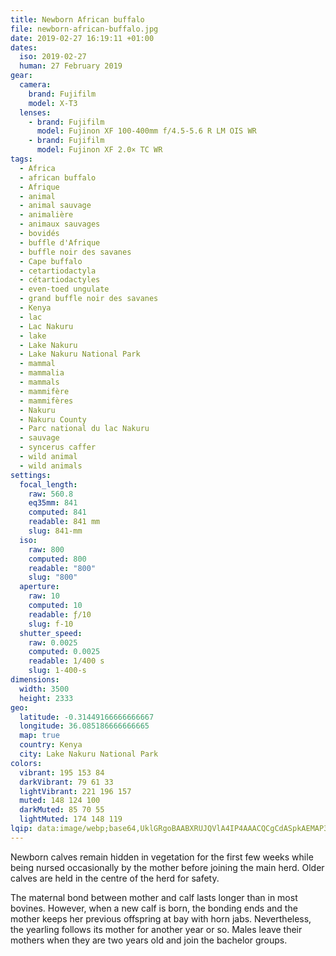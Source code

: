 ```yaml
---
title: Newborn African buffalo
file: newborn-african-buffalo.jpg
date: 2019-02-27 16:19:11 +01:00
dates:
  iso: 2019-02-27
  human: 27 February 2019
gear:
  camera:
    brand: Fujifilm
    model: X-T3
  lenses:
    - brand: Fujifilm
      model: Fujinon XF 100-400mm f/4.5-5.6 R LM OIS WR
    - brand: Fujifilm
      model: Fujinon XF 2.0× TC WR
tags:
  - Africa
  - african buffalo
  - Afrique
  - animal
  - animal sauvage
  - animalière
  - animaux sauvages
  - bovidés
  - buffle d'Afrique
  - buffle noir des savanes
  - Cape buffalo
  - cetartiodactyla
  - cétartiodactyles
  - even-toed ungulate
  - grand buffle noir des savanes
  - Kenya
  - lac
  - Lac Nakuru
  - lake
  - Lake Nakuru
  - Lake Nakuru National Park
  - mammal
  - mammalia
  - mammals
  - mammifère
  - mammifères
  - Nakuru
  - Nakuru County
  - Parc national du lac Nakuru
  - sauvage
  - syncerus caffer
  - wild animal
  - wild animals
settings:
  focal_length:
    raw: 560.8
    eq35mm: 841
    computed: 841
    readable: 841 mm
    slug: 841-mm
  iso:
    raw: 800
    computed: 800
    readable: "800"
    slug: "800"
  aperture:
    raw: 10
    computed: 10
    readable: ƒ/10
    slug: f-10
  shutter_speed:
    raw: 0.0025
    computed: 0.0025
    readable: 1/400 s
    slug: 1-400-s
dimensions:
  width: 3500
  height: 2333
geo:
  latitude: -0.31449166666666667
  longitude: 36.085186666666665
  map: true
  country: Kenya
  city: Lake Nakuru National Park
colors:
  vibrant: 195 153 84
  darkVibrant: 79 61 33
  lightVibrant: 221 196 157
  muted: 148 124 100
  darkMuted: 85 70 55
  lightMuted: 174 148 119
lqip: data:image/webp;base64,UklGRgoBAABXRUJQVlA4IP4AAACQCgCdASpkAEMAP3Gsyls0rjKlq/YropAuCWdtVE3MiknmnOJzS4JW67bgSWgAXoFRX2nTdg4Q3eY38xulNSIKFDaBJ2jgu+Fn96w4vbyhGIuSpNQoBTZyWX6iGgAA/pgmfdh878IEL9/S4g6NqYM0CUpmfEzjcYdW/Nnnkk+3Lg71mETeMV6VfsF/WX5Uy7EZ+hkRlHKrtrsCaTymzh76pibsAXXdJOTcehIM8EWO+uvIRfElKoHeEbfA9h34dECVY/3U18e1yvZPnTJZzXNJa2GVXQrRwO7DllHELbJLmm+4uUgeqTqh+leH4edjEk6SaohzukXfjnEtsgAAAA==
---
```


Newborn calves remain hidden in vegetation for the first few weeks while being nursed occasionally by the mother before joining the main herd. Older calves are held in the centre of the herd for safety.

The maternal bond between mother and calf lasts longer than in most bovines. However, when a new calf is born, the bonding ends and the mother keeps her previous offspring at bay with horn jabs. Nevertheless, the yearling follows its mother for another year or so. Males leave their mothers when they are two years old and join the bachelor groups.
